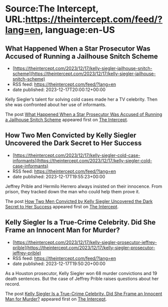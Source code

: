 # Source:The Intercept, URL:https://theintercept.com/feed/?lang=en, language:en-US

## What Happened When a Star Prosecutor Was Accused of Running a Jailhouse Snitch Scheme
 - [https://theintercept.com/2023/12/17/kelly-siegler-jailhouse-snitch-scheme](https://theintercept.com/2023/12/17/kelly-siegler-jailhouse-snitch-scheme)
 - RSS feed: https://theintercept.com/feed/?lang=en
 - date published: 2023-12-17T20:00:12+00:00

<p>Kelly Siegler’s talent for solving cold cases made her a TV celebrity. Then she was confronted about her use of informants.</p>
<p>The post <a href="https://theintercept.com/2023/12/17/kelly-siegler-jailhouse-snitch-scheme/">What Happened When a Star Prosecutor Was Accused of Running a Jailhouse Snitch Scheme</a> appeared first on <a href="https://theintercept.com">The Intercept</a>.</p>

## How Two Men Convicted by Kelly Siegler Uncovered the Dark Secret to Her Success
 - [https://theintercept.com/2023/12/17/kelly-siegler-cold-case-informants](https://theintercept.com/2023/12/17/kelly-siegler-cold-case-informants)
 - RSS feed: https://theintercept.com/feed/?lang=en
 - date published: 2023-12-17T19:55:23+00:00

<p>Jeffrey Prible and Hermilo Herrero always insisted on their innocence. From prison, they tracked down the man who could help them prove it.</p>
<p>The post <a href="https://theintercept.com/2023/12/17/kelly-siegler-cold-case-informants/">How Two Men Convicted by Kelly Siegler Uncovered the Dark Secret to Her Success</a> appeared first on <a href="https://theintercept.com">The Intercept</a>.</p>

## Kelly Siegler Is a True-Crime Celebrity. Did She Frame an Innocent Man for Murder?
 - [https://theintercept.com/2023/12/17/kelly-siegler-prosecutor-jeffrey-prible](https://theintercept.com/2023/12/17/kelly-siegler-prosecutor-jeffrey-prible)
 - RSS feed: https://theintercept.com/feed/?lang=en
 - date published: 2023-12-17T19:50:20+00:00

<p>As a Houston prosecutor, Kelly Siegler won 68 murder convictions and 19 death sentences. But the case of Jeffrey Prible raises questions about her record.</p>
<p>The post <a href="https://theintercept.com/2023/12/17/kelly-siegler-prosecutor-jeffrey-prible/">Kelly Siegler Is a True-Crime Celebrity. Did She Frame an Innocent Man for Murder?</a> appeared first on <a href="https://theintercept.com">The Intercept</a>.</p>

